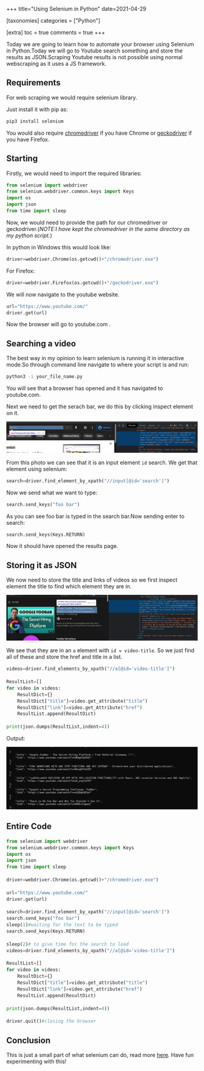 +++
title="Using Selenium in Python"
date=2021-04-29

[taxonomies]
categories = ["Python"]

[extra]
toc = true
comments = true
+++

Today we are going to learn how to automate your browser using Selenium in Python.Today we will go to Youtube search something and store the results as JSON.Scraping Youtube results is not possible using normal webscraping as it uses a JS framework.

## Requirements

For web scraping we would require selenium library.

Just install it with pip as:

```bash
pip3 install selenium
```
You would also require [chromedriver](https://chromedriver.chromium.org/downloads) if you have Chrome or [geckodriver](https://github.com/mozilla/geckodriver/releases) if you have Firefox.

## Starting

Firstly, we would need to import the required libraries:

```py
from selenium import webdriver
from selenium.webdriver.common.keys import Keys
import os
import json
from time import sleep
```
Now, we would need to provide the path for our chromedriver or geckodriver.(*NOTE:I have kept the chromedriver in the same directory as my python script.*)

In python in Windows this would look like:

```py
driver=webdriver.Chrome(os.getcwd()+"/chromedriver.exe")
```
For Firefox:

```py
driver=webdriver.Firefox(os.getcwd()+"/geckodriver.exe")
```
We will now navigate to the youtube website.

```py
url="https://www.youtube.com/"
driver.get(url)
```
Now the browser will go to youtube.com .

## Searching a video

The best way in my opinion to learn selenium is running it in interactive mode.So through command line navigate to where your script is and run:
```bash
python3 -i your_file_name.py
```
You will see that a browser has opened and it has navigated to youtube.com.

Next we need to get the serach bar, we do this by clicking inspect element on it.

![search div](/assets/selenium-search.jpg)

From this photo we can see that it is an input element ```id``` search. We get that element using selenium:
```py
search=driver.find_element_by_xpath("//input[@id='search']")
```
Now we send what we want to type:

```py
search.send_keys("foo bar")
```
As you can see foo bar is typed in the search bar.Now sending enter to search:

```py
search.send_keys(Keys.RETURN)
```
Now it should have opened the results page.

## Storing it as JSON

We now need to store the title and links of videos so we first inspect element the title to find which element they are in.

![search div](/assets/selenium-title.jpg)

We see that they are in an ```a``` element with ```id = video-title```. So we just find all of these and store the href and title in a list.

```py
videos=driver.find_elements_by_xpath("//a[@id='video-title']")

ResultList=[]
for video in videos:
    ResultDict={}
    ResultDict["title"]=video.get_attribute("title")
    ResultDict["link"]=video.get_Attribute("href")
    ResultList.append(ResultDict)

print(json.dumps(ResultList,indent=4))
```
Output:

![output](/assets/selenium-output.jpg)

## Entire Code

```py
from selenium import webdriver
from selenium.webdriver.common.keys import Keys
import os
import json
from time import sleep

driver=webdriver.Chrome(os.getcwd()+"/chromedriver.exe")

url="https://www.youtube.com/"
driver.get(url)

search=driver.find_element_by_xpath("//input[@id='search']")
search.send_keys("foo bar")
sleep(1)#waiting for the text to be typed
search.send_keys(Keys.RETURN)

sleep(2)# to give time for the search to load
videos=driver.find_elements_by_xpath("//a[@id='video-title']")

ResultList=[]
for video in videos:
    ResultDict={}
    ResultDict["title"]=video.get_attribute("title")
    ResultDict["link"]=video.get_attribute("href")
    ResultList.append(ResultDict)

print(json.dumps(ResultList,indent=4))

driver.quit()#closing the browser
```
## Conclusion

This is just a small part of what selenium can do, read more [here](https://selenium-python.readthedocs.io/). Have fun experimenting with this!
